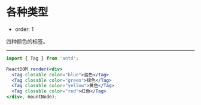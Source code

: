 # 各种类型

- order: 1

四种颜色的标签。

---

````jsx
import { Tag } from 'antd';

ReactDOM.render(<div>
  <Tag closable color="blue">蓝色</Tag>
  <Tag closable color="green">绿色</Tag>
  <Tag closable color="yellow">黄色</Tag>
  <Tag closable color="red">红色</Tag>
</div>, mountNode);
````
